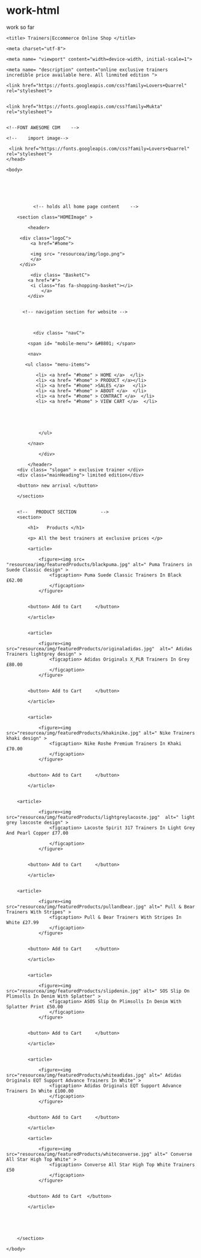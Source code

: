 # work-html
work so far

<!doctype html>
<html>
<head>
    
    <title> Trainers|Eccommerce Online Shop </title>
    
<!-- META TAGS    -->
    <meta charset="utf-8">
    
    
<!--    Tells the phones not to lie about true width-->
    <meta name= "viewport" content="width=device-width, initial-scale=1">
    
<!--    meta tag for all seo of all browser-->
    <meta name= "description" content="online exclusive trainers incredible price available here. All linmited edition ">
    
<!--CSS STYLE SHEET->


<!-- google library fonts from the official google api-->
    <link href="https://fonts.googleapis.com/css?family=Lovers+Quarrel" rel="stylesheet">
    
    
    <link href="https://fonts.googleapis.com/css?family=Mukta" rel="stylesheet">

    
    <!--FONT AWESOME CDM    -->
    
<!-- normailise css normailse all default setting of browser  -->
    
   <link rel= "stylesheet" type= "text/css" href="vendors/normalise.css"> 

    
    
    <!--    import image-->
    
  <link rel="stylesheet" href="https://use.fontawesome.com/releases/v5.4.1/css/all.css" integrity="sha384-5sAR7xN1Nv6T6+dT2mhtzEpVJvfS3NScPQTrOxhwjIuvcA67KV2R5Jz6kr4abQsz" crossorigin="anonymous">
    
<!--always define self made css at the bottom of header as they have proiority-->
    
   <link rel= "stylesheet" type= "text/css" href= "resourcea/css/main2.css"> 
    
     <link href="https://fonts.googleapis.com/css?family=Lovers+Quarrel" rel="stylesheet">
    </head>
    
    <body> 
    
       
        
        
        
        
              <!-- holds all home page content    -->
        
        <section class="HOMEImage" >
        
            <header>
            
         <div class="logoC">
             <a href="#home">
         
             <img src= "resourcea/img/logo.png">      
             </a>   
         </div>
            
             <div class= "BasketC">
            <a href="#">
             <i class="fas fa-shopping-basket"></i>
                 </a>
            </div>
            
            
          <!-- navigation section for website -->
            
                
                
              <div class= "navC">
                
            <span id= "mobile-menu"> &#8801; </span>
           
            <nav> 
            
           <ul class= "menu-items">
               
               <li> <a href= "#home" > HOME </a>  </li>
               <li> <a href= "#home" > PRODUCT </a></li>
               <li> <a href= "#home" >SALES </a>   </li>
               <li> <a href= "#home" > ABOUT </a>  </li>
               <li> <a href= "#home" > CONTRACT </a>  </li>
               <li> <a href= "#home" > VIEW CART </a>  </li>
               
    
    
                
                
                </ul> 
            
            </nav>
            
                </div>
                
            </header>
        <div class= "slogan" > exclusive trainer </div>
        <div class="mainHeading"> limited edition</div>
        
        <button> new arrival </button>
   
        </section>

        
        <!--   PRODUCT SECTION         -->
        <section> 
            
            <h1>   Products </h1>
            
            <p> All the best trainers at exclusive prices </p>
            
            <article> 
                
                <figure><img src= "resourcea/img/featuredProducts/blackpuma.jpg" alt=" Puma Trainers in Suede Classic design" >
                    <figcaption> Puma Suede Classic Trainers In Black £62.00
                    </figcaption>
                </figure>
            
            
            <button> Add to Cart     </button>
            
            </article>
        
             
            <article> 
                
                <figure><img src="resourcea/img/featuredProducts/originaladidas.jpg"  alt=" Adidas  Trainers lightgrey design" >
                    <figcaption> Adidas Originals X_PLR Trainers In Grey £80.00
                    </figcaption>
                </figure>
            
            
            <button> Add to Cart     </button>
            
            </article>     
            
            
            <article> 
                
                <figure><img src="resourcea/img/featuredProducts/khakinike.jpg" alt=" Nike Trainers khaki design" >
                    <figcaption> Nike Roshe Premium Trainers In Khaki £70.00
                    </figcaption>
                </figure>
            
            
            <button> Add to Cart     </button>
            
            </article> 
            
            
        <article> 
            
                <figure><img src="resourcea/img/featuredProducts/lightgreylacoste.jpg"  alt=" light grey lascoste design" >
                    <figcaption> Lacoste Spirit 317 Trainers In Light Grey And Pearl Copper £77.00

                    </figcaption>
                </figure>
            
            
            <button> Add to Cart     </button>
            
            </article>   
            
            
        <article> 
            
                <figure><img src="resourcea/img/featuredProducts/pullandbear.jpg" alt=" Pull & Bear Trainers With Stripes" >
                    <figcaption> Pull & Bear Trainers With Stripes In White £27.99
                    </figcaption>
                </figure>
            
            
            <button> Add to Cart     </button>
            
            </article>      
                
            
            <article> 
                
                <figure><img src="resourcea/img/featuredProducts/slipdenin.jpg" alt=" SOS Slip On Plimsolls In Denim With Splatter" >
                    <figcaption> ASOS Slip On Plimsolls In Denim With Splatter Print £50.00
                    </figcaption>
                </figure>
            
            
            <button> Add to Cart     </button>
            
            </article>      
            
            
            <article> 
                
                <figure><img src="resourcea/img/featuredProducts/whiteadidas.jpg" alt=" Adidas Originals EQT Support Advance Trainers In White" >
                    <figcaption> Adidas Originals EQT Support Advance Trainers In White £100.00
                    </figcaption>
                </figure>
            
            
            <button> Add to Cart     </button>
            
            </article>       
            
            <article> 
                
                <figure><img src="resourcea/img/featuredProducts/whiteconverse.jpg" alt=" Converse All Star High Top White" >
                    <figcaption> Converse All Star High Top White Trainers £50
                    </figcaption>
                </figure>
            
            
            <button> Add to Cart  </button>
            
            </article>       
        
        
           
        
        
        </section>
    
    </body>
        
</html>
